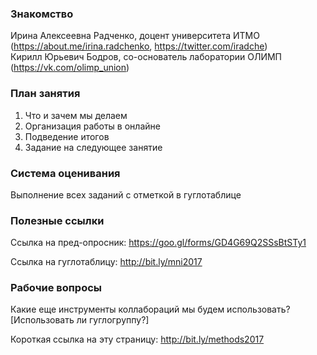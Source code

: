 ### Знакомство

Ирина Алексеевна Радченко, доцент университета ИТМО (https://about.me/irina.radchenko, https://twitter.com/iradche)     
Кирилл Юрьевич Бодров, со-основатель лаборатории ОЛИМП  (https://vk.com/olimp_union)        


### План занятия          
1. Что и зачем мы делаем     
2. Организация работы в онлайне    
4. Подведение итогов      
5. Задание на следующее занятие

### Система оценивания
Выполнение всех заданий с отметкой в гуглотаблице     

### Полезные ссылки
Ссылка на пред-опросник: https://goo.gl/forms/GD4G69Q2SSsBtSTy1      

Ссылка на гуглотаблицу: http://bit.ly/mni2017

### Рабочие вопросы
Какие еще инструменты коллабораций мы будем использовать?      
[Использовать ли гуглогруппу?]      


Короткая ссылка на эту страницу: http://bit.ly/methods2017      

